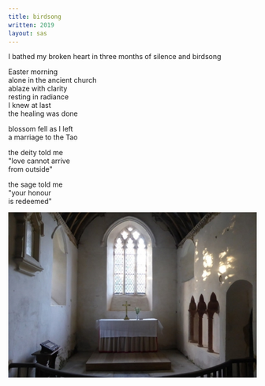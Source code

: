 ```yaml
---
title: birdsong
written: 2019
layout: sas
---
```


<div class="poem">
I bathed my broken heart  
in three months of silence  
and birdsong

Easter morning  
alone in the ancient church  
ablaze with clarity  
resting in radiance  
I knew at last  
the healing was done

blossom fell as I left  
a marriage to the Tao

the deity told me  
"love cannot arrive  
from outside"  

the sage told me  
"your honour  
is redeemed"
</div>

![West Ogwell Church](/assets/images/sts/westOgwellChurchInterior.jpg "West Ogwell church")
